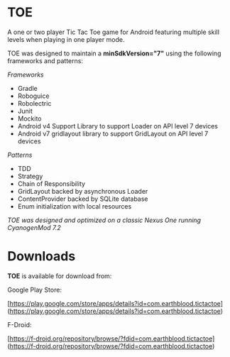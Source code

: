 TOE
=================

A one or two player Tic Tac Toe game for Android
featuring multiple skill levels when playing in one player mode.

TOE was designed to maintain a **minSdkVersion="7"** using the following frameworks and patterns:

*Frameworks*

* Gradle
* Roboguice
* Robolectric
* Junit
* Mockito
* Android v4 Support Library to support Loader on API level 7 devices
* Android v7 gridlayout library to support GridLayout on API level 7 devices

*Patterns*

* TDD
* Strategy
* Chain of Responsibility
* GridLayout backed by asynchronous Loader
* ContentProvider backed by SQLite database
* Enum initialization with local resources

*TOE was designed and optimized on a classic Nexus One running CyanogenMod 7.2*

Downloads
=================

**TOE** is available for download from:

Google Play Store:

[https://play.google.com/store/apps/details?id=com.earthblood.tictactoe] (https://play.google.com/store/apps/details?id=com.earthblood.tictactoe)

F-Droid:

[https://f-droid.org/repository/browse/?fdid=com.earthblood.tictactoe] (https://f-droid.org/repository/browse/?fdid=com.earthblood.tictactoe)





